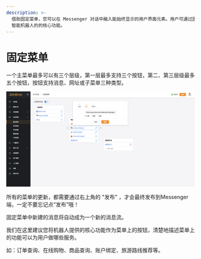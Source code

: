 ```yaml
---
description: >-
  借助固定菜单，您可以在 Messenger 对话中融入能始终显示的用户界面元素。用户可通过固定菜单在对话的任何时刻轻松地发现和访问 Messenger
  智能机器人的的核心功能。
---
```


# 固定菜单

一个主菜单最多可以有三个层级，第一层最多支持三个按钮，第二、第三层级最多五个按钮，按钮支持消息、网址或子菜单三种类型。

![&#x56FA;&#x5B9A;&#x83DC;&#x5355;](../../.gitbook/assets/image%20%28108%29.png)

所有的菜单的更新，都需要通过右上角的 "发布" ，才会最终发布到Messenger端，一定不要忘记点“发布”哦！

固定菜单中新建的消息将自动成为一个新的消息流。

我们在这里建议您将机器人提供的核心功能作为菜单上的按钮，清楚地描述菜单上的功能可以为用户做哪些服务。

如：订单查询、在线购物、商品查询、账户绑定、旅游路线推荐等。

